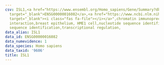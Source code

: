 ```yaml
---
csv: ISL1,<a href="https://www.ensembl.org/Homo_sapiens/Gene/Summary?db=core;g=ENSG00000016082"
  target="_blank">ENSG00000016082</a>,<a href="https://www.ncbi.nlm.nih.gov/pubmed/22863008"
  target="_blank"><i class="fas fa-file"></i></a>",chromatin immunoprecipitation assay,direct
  interaction,breast epithelium, HME1 cell,nucleotide sequence identification,nucleotide
  sequence identification,transcriptional regulation,
data_alias: ISL1
data_id: ENSG00000016082
data_numevidence: 1
data_species: Homo sapiens
data_taxid: '9606'
title: ISL1
---
```

